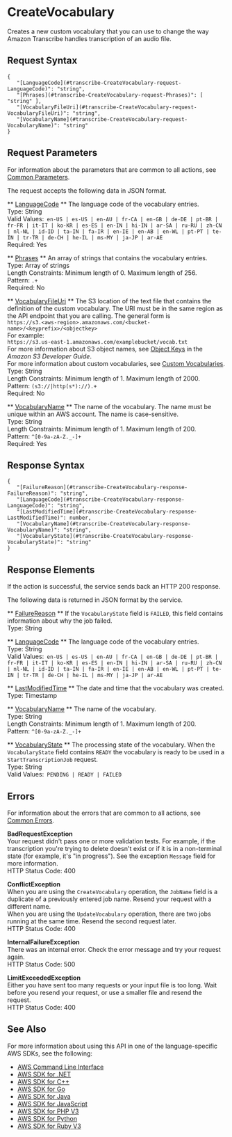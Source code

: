 # CreateVocabulary<a name="API_CreateVocabulary"></a>

Creates a new custom vocabulary that you can use to change the way Amazon Transcribe handles transcription of an audio file\. 

## Request Syntax<a name="API_CreateVocabulary_RequestSyntax"></a>

```
{
   "[LanguageCode](#transcribe-CreateVocabulary-request-LanguageCode)": "string",
   "[Phrases](#transcribe-CreateVocabulary-request-Phrases)": [ "string" ],
   "[VocabularyFileUri](#transcribe-CreateVocabulary-request-VocabularyFileUri)": "string",
   "[VocabularyName](#transcribe-CreateVocabulary-request-VocabularyName)": "string"
}
```

## Request Parameters<a name="API_CreateVocabulary_RequestParameters"></a>

For information about the parameters that are common to all actions, see [Common Parameters](CommonParameters.md)\.

The request accepts the following data in JSON format\.

 ** [LanguageCode](#API_CreateVocabulary_RequestSyntax) **   <a name="transcribe-CreateVocabulary-request-LanguageCode"></a>
The language code of the vocabulary entries\.  
Type: String  
Valid Values:` en-US | es-US | en-AU | fr-CA | en-GB | de-DE | pt-BR | fr-FR | it-IT | ko-KR | es-ES | en-IN | hi-IN | ar-SA | ru-RU | zh-CN | nl-NL | id-ID | ta-IN | fa-IR | en-IE | en-AB | en-WL | pt-PT | te-IN | tr-TR | de-CH | he-IL | ms-MY | ja-JP | ar-AE`   
Required: Yes

 ** [Phrases](#API_CreateVocabulary_RequestSyntax) **   <a name="transcribe-CreateVocabulary-request-Phrases"></a>
An array of strings that contains the vocabulary entries\.   
Type: Array of strings  
Length Constraints: Minimum length of 0\. Maximum length of 256\.  
Pattern: `.+`   
Required: No

 ** [VocabularyFileUri](#API_CreateVocabulary_RequestSyntax) **   <a name="transcribe-CreateVocabulary-request-VocabularyFileUri"></a>
The S3 location of the text file that contains the definition of the custom vocabulary\. The URI must be in the same region as the API endpoint that you are calling\. The general form is   
 ` https://s3.<aws-region>.amazonaws.com/<bucket-name>/<keyprefix>/<objectkey> `   
For example:  
 `https://s3.us-east-1.amazonaws.com/examplebucket/vocab.txt`   
For more information about S3 object names, see [Object Keys](http://docs.aws.amazon.com/AmazonS3/latest/dev/UsingMetadata.html#object-keys) in the *Amazon S3 Developer Guide*\.  
For more information about custom vocabularies, see [Custom Vocabularies](http://docs.aws.amazon.com/transcribe/latest/dg/how-it-works.html#how-vocabulary)\.  
Type: String  
Length Constraints: Minimum length of 1\. Maximum length of 2000\.  
Pattern: `(s3://|http(s*)://).+`   
Required: No

 ** [VocabularyName](#API_CreateVocabulary_RequestSyntax) **   <a name="transcribe-CreateVocabulary-request-VocabularyName"></a>
The name of the vocabulary\. The name must be unique within an AWS account\. The name is case\-sensitive\.  
Type: String  
Length Constraints: Minimum length of 1\. Maximum length of 200\.  
Pattern: `^[0-9a-zA-Z._-]+`   
Required: Yes

## Response Syntax<a name="API_CreateVocabulary_ResponseSyntax"></a>

```
{
   "[FailureReason](#transcribe-CreateVocabulary-response-FailureReason)": "string",
   "[LanguageCode](#transcribe-CreateVocabulary-response-LanguageCode)": "string",
   "[LastModifiedTime](#transcribe-CreateVocabulary-response-LastModifiedTime)": number,
   "[VocabularyName](#transcribe-CreateVocabulary-response-VocabularyName)": "string",
   "[VocabularyState](#transcribe-CreateVocabulary-response-VocabularyState)": "string"
}
```

## Response Elements<a name="API_CreateVocabulary_ResponseElements"></a>

If the action is successful, the service sends back an HTTP 200 response\.

The following data is returned in JSON format by the service\.

 ** [FailureReason](#API_CreateVocabulary_ResponseSyntax) **   <a name="transcribe-CreateVocabulary-response-FailureReason"></a>
If the `VocabularyState` field is `FAILED`, this field contains information about why the job failed\.  
Type: String

 ** [LanguageCode](#API_CreateVocabulary_ResponseSyntax) **   <a name="transcribe-CreateVocabulary-response-LanguageCode"></a>
The language code of the vocabulary entries\.  
Type: String  
Valid Values:` en-US | es-US | en-AU | fr-CA | en-GB | de-DE | pt-BR | fr-FR | it-IT | ko-KR | es-ES | en-IN | hi-IN | ar-SA | ru-RU | zh-CN | nl-NL | id-ID | ta-IN | fa-IR | en-IE | en-AB | en-WL | pt-PT | te-IN | tr-TR | de-CH | he-IL | ms-MY | ja-JP | ar-AE` 

 ** [LastModifiedTime](#API_CreateVocabulary_ResponseSyntax) **   <a name="transcribe-CreateVocabulary-response-LastModifiedTime"></a>
The date and time that the vocabulary was created\.  
Type: Timestamp

 ** [VocabularyName](#API_CreateVocabulary_ResponseSyntax) **   <a name="transcribe-CreateVocabulary-response-VocabularyName"></a>
The name of the vocabulary\.  
Type: String  
Length Constraints: Minimum length of 1\. Maximum length of 200\.  
Pattern: `^[0-9a-zA-Z._-]+` 

 ** [VocabularyState](#API_CreateVocabulary_ResponseSyntax) **   <a name="transcribe-CreateVocabulary-response-VocabularyState"></a>
The processing state of the vocabulary\. When the `VocabularyState` field contains `READY` the vocabulary is ready to be used in a `StartTranscriptionJob` request\.  
Type: String  
Valid Values:` PENDING | READY | FAILED` 

## Errors<a name="API_CreateVocabulary_Errors"></a>

For information about the errors that are common to all actions, see [Common Errors](CommonErrors.md)\.

 **BadRequestException**   
Your request didn't pass one or more validation tests\. For example, if the transcription you're trying to delete doesn't exist or if it is in a non\-terminal state \(for example, it's "in progress"\)\. See the exception `Message` field for more information\.  
HTTP Status Code: 400

 **ConflictException**   
When you are using the `CreateVocabulary` operation, the `JobName` field is a duplicate of a previously entered job name\. Resend your request with a different name\.  
When you are using the `UpdateVocabulary` operation, there are two jobs running at the same time\. Resend the second request later\.  
HTTP Status Code: 400

 **InternalFailureException**   
There was an internal error\. Check the error message and try your request again\.  
HTTP Status Code: 500

 **LimitExceededException**   
Either you have sent too many requests or your input file is too long\. Wait before you resend your request, or use a smaller file and resend the request\.  
HTTP Status Code: 400

## See Also<a name="API_CreateVocabulary_SeeAlso"></a>

For more information about using this API in one of the language\-specific AWS SDKs, see the following:
+  [AWS Command Line Interface](https://docs.aws.amazon.com/goto/aws-cli/transcribe-2017-10-26/CreateVocabulary) 
+  [AWS SDK for \.NET](https://docs.aws.amazon.com/goto/DotNetSDKV3/transcribe-2017-10-26/CreateVocabulary) 
+  [AWS SDK for C\+\+](https://docs.aws.amazon.com/goto/SdkForCpp/transcribe-2017-10-26/CreateVocabulary) 
+  [AWS SDK for Go](https://docs.aws.amazon.com/goto/SdkForGoV1/transcribe-2017-10-26/CreateVocabulary) 
+  [AWS SDK for Java](https://docs.aws.amazon.com/goto/SdkForJava/transcribe-2017-10-26/CreateVocabulary) 
+  [AWS SDK for JavaScript](https://docs.aws.amazon.com/goto/AWSJavaScriptSDK/transcribe-2017-10-26/CreateVocabulary) 
+  [AWS SDK for PHP V3](https://docs.aws.amazon.com/goto/SdkForPHPV3/transcribe-2017-10-26/CreateVocabulary) 
+  [AWS SDK for Python](https://docs.aws.amazon.com/goto/boto3/transcribe-2017-10-26/CreateVocabulary) 
+  [AWS SDK for Ruby V3](https://docs.aws.amazon.com/goto/SdkForRubyV3/transcribe-2017-10-26/CreateVocabulary) 